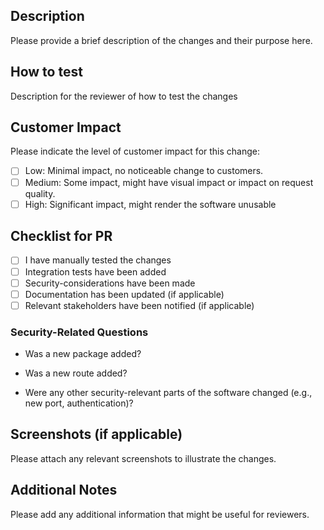 ## Description
Please provide a brief description of the changes and their purpose here.

## How to test
Description for the reviewer of how to test the changes

## Customer Impact
Please indicate the level of customer impact for this change:
- [ ] Low: Minimal impact, no noticeable change to customers.
- [ ] Medium: Some impact, might have visual impact or impact on request quality.
- [ ] High: Significant impact, might render the software unusable

## Checklist for PR
- [ ] I have manually tested the changes
- [ ] Integration tests have been added
- [ ] Security-considerations have been made
- [ ] Documentation has been updated (if applicable)
- [ ] Relevant stakeholders have been notified (if applicable)

### Security-Related Questions
- Was a new package added?

- Was a new route added?

- Were any other security-relevant parts of the software changed (e.g., new port, authentication)?

## Screenshots (if applicable)
Please attach any relevant screenshots to illustrate the changes.

## Additional Notes
Please add any additional information that might be useful for reviewers.
